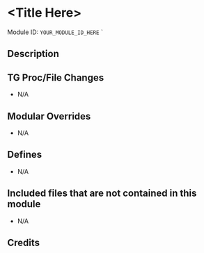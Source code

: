 <!-- This should be copy-pasted into the root of your module folder as README.md -->

# \<Title Here> <!--Title of your addition.-->

Module ID: `YOUR_MODULE_ID_HERE` <!-- SCREAMING_SNAKE_CASE name of your module, that you use to mark files. This is so people can case-sensitive search for your edits, if any. -->`

## Description

<!-- Here, try to describe what your PR does, what features it provides and any other directly useful information. -->

## TG Proc/File Changes

- N/A
<!-- If you edited any core procs, you should list them here. You should specify the files and procs you changed.
E.g:
- `code/modules/mob/living.dm`: `proc/overriden_proc`, `var/overriden_var`
-->

## Modular Overrides

- N/A
<!-- If you added a new modular override (file or code-wise) for your module, you should list it here. Code files should specify what procs they changed, in case of multiple modules using the same file.
E.g:
- `modular_starfly/master_files/sound/my_cool_sound.ogg`
- `modular_starfly/master_files/code/my_modular_override.dm`: `proc/overriden_proc`, `var/overriden_var`
-->

## Defines

- N/A
<!-- If you needed to add any defines, mention the files you added those defines in, along with the name of the defines. -->

## Included files that are not contained in this module

- N/A
<!-- Likewise, be it a non-modular file or a modular one that's not contained within the folder belonging to this specific module, it should be mentioned here. Good examples are icons or sounds that are used between multiple modules, or other such edge-cases. -->

## Credits

<!-- Here go the credits to you, dear coder, and in case of collaborative work or ports, credits to the original source of the code. -->
